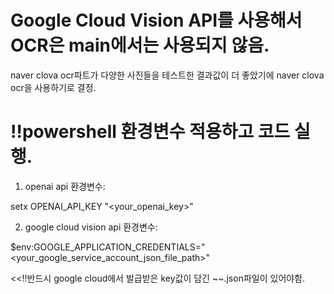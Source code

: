 
# Google Cloud Vision API를 사용해서 OCR은 main에서는 사용되지 않음.
 naver clova ocr파트가 다양한 사진들을 테스트한 결과값이 더 좋았기에 naver clova ocr을 사용하기로 결정.



# !!powershell 환경변수 적용하고 코드 실행.
1) openai api 환경변수:


setx OPENAI_API_KEY  "<your_openai_key>"


2) google cloud vision api 환경변수:


$env:GOOGLE_APPLICATION_CREDENTIALS="<your_google_service_account_json_file_path>"


<<!!반드시 google cloud에서 발급받은 key값이 담긴 ~~.json파일이 있어야함.


